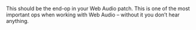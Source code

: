 This should be the end-op in your Web Audio patch. This is one of the most important ops when working with Web Audio – without it you don’t hear anything.